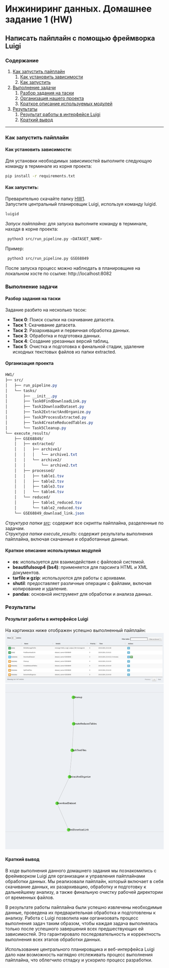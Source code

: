 # Инжиниринг данных. Домашнее задание 1 (HW)

## Написать пайплайн с помощью фреймворка Luigi

### Содержание

1. [Как запустить пайплайн](#как-запустить-пайплайн)
    1. [Как установить зависимости](#как-установить-зависимости)
    2. [Как запустить](#как-запустить)
2. [Выполнение задачи](#выполнение-задачи)
    1. [Разбор задания на таски](#разбор-задания-на-таски)
    2. [Организация нашего проекта](#организация-проекта)
    3. [Краткое описание используемых модулей](#краткое-описание-используемых-модулей)
3. [Результаты](#результаты)
    1. [Результат работы в интерфейсе Luigi](#результат-работы-в-интерфейсе-luigi)
    2. [Краткий вывод](#краткий-вывод)

---

### Как запустить пайплайн
#### Как установить зависимости:
Для установки необходимых зависимостей выполните следующую команду в терминале из корня проекта:

```bash
pip install -r requirements.txt
```
#### Как запустить:
Преварительно скачайте папку [HW1]().  
Запустите центральный планировщик Luigi, используя команду luigid.
```bash
luigid
```
*Запуск пайплайна:* для запуска выполните команду в терминале, находя в корне проекта:
```bash
 python3 src/run_pipeline.py <DATASET_NAME>
```
Пример:
```bash
 python3 src/run_pipeline.py GSE68849
```
После запуска процесс можно наблюдать в планировщике на локальном хосте по ссылке: http://localhost:8082

### Выполнение задачи

#### Разбор задания на таски
Задание разбито на несколько тасок:
- **Таск 0**: Поиск ссылки на скачивание датасета.
- **Таск 1**: Скачивание датасета.
- **Таск 2**: Разархивация и первичная обработка данных.
- **Таск 3**: Обработка и подготовка данных.
- **Таск 4**: Создание урезанных версий таблиц.
- **Таск 5**: Очистка и подготовка к финальной стадии, удаление исходных текстовых файлов из папки extracted.

#### Организация проекта
```css
HW1/
├── src/
│   ├── run_pipeline.py
│   └── tasks/
│       ├── __init__.py
│       ├── Task0FindDownloadLink.py
│       ├── Task1DownloadDataset.py
│       ├── Task2ExtractAndOrganize.py
│       ├── Task3ProcessExtracted.py
│       ├── Task4CreateReducedTables.py
│       └── Task5Cleanup.py
└── execute_results/
    ├── GSE68849/
    │   ├── extracted/
    │   │   ├── archive1/
    │   │   │   └── archive1.txt
    │   │   └── archive2/
    │   │       └── archive2.txt
    │   ├── processed/
    │   │   ├── table1.tsv
    │   │   ├── table2.tsv
    │   │   ├── table3.tsv
    │   │   └── table4.tsv
    │   └── reduced/
    │       ├── table1_reduced.tsv
    │       └── table2_reduced.tsv
    └── GSE68849_download_link.json

```
*Структура папки [src](https://github.com/Kontrosha/sf_data_science/tree/main/data_engineering/HW1/src):* содержит все скрипты пайплайна, разделенные по задачам.  
*Структура папки execute_results:* содержит результаты выполнения пайплайна, включая скачанные и обработанные данные.  

#### Краткое описание используемых модулей
- **os**: используется для взаимодействия с файловой системой.
- **beautifulsoup4 (bs4)**: применяется для парсинга HTML и XML документов.
- **tarfile и gzip**: используются для работы с архивами.
- **shutil**: предоставляет различные операции с файлами, включая копирование и удаление.
- **pandas**: основной инструмент для обработки и анализа данных.
### Результаты
#### Результат работы в интерфейсе Luigi
На картинках ниже отображен успешно выполненный пайплайн:
![run_pipeline](https://github.com/Kontrosha/sf_data_science/blob/main/data_engineering/HW1/screenshots/run_pipeline.png)
![pipeline_graph](https://github.com/Kontrosha/sf_data_science/blob/main/data_engineering/HW1/screenshots/pipeline_graph.png)  
#### Краткий вывод
В ходе выполнения данного домашнего задания мы познакомились с фреймворком Luigi для организации и управления пайплайнами обработки данных. Мы реализовали пайплайн, который включает в себя скачивание данных, их разархивацию, обработку и подготовку к дальнейшему анализу, а также финальную очистку рабочей директории от временных файлов.

В результате работы пайплайна были успешно извлечены необходимые данные, проведена их предварительная обработка и подготовлены к анализу. Работа с Luigi позволила нам организовать процесс выполнения задач таким образом, чтобы каждая задача выполнялась только после успешного завершения всех предшествующих ей зависимостей. Это гарантировало последовательность и корректность выполнения всех этапов обработки данных.

Использование центрального планировщика и веб-интерфейса Luigi дало нам возможность наглядно отслеживать процесс выполнения пайплайна, что облегчило отладку и ускорило процесс разработки.
